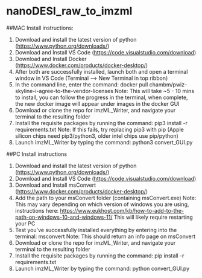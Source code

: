 # nanoDESI_raw_to_imzml

##MAC Install instructions:
1. Download and install the latest version of python (https://www.python.org/downloads/)
2. Download and Install VS Code (https://code.visualstudio.com/download)
3. Download and Install Docker (https://www.docker.com/products/docker-desktop/)
4. After both are successfully installed, launch both and open a terminal window in VS Code (Terminal --> New Terminal in top ribbon)
5. In the command line, enter the command:
docker pull chambm/pwiz-skyline-i-agree-to-the-vendor-licenses
Note: This will take ~5 - 10 mins to install, you can follow the progress in the terminal, when complete, the new docker image will appear under images in the docker GUI
6. Download or clone the repo for imzML_Writer, and navigate your terminal to the resulting folder
7. Install the requisite packages by running the command:
pip3 install -r requirements.txt
Note: If this fails, try replacing pip3 with pip (Apple silicon chips need pip3/python3, older intel chips use pip/python)
8. Launch imzML_Writer by typing the command:
python3 convert_GUI.py


##PC Install instructions
1. Download and install the latest version of python (https://www.python.org/downloads/)
2. Download and Install VS Code (https://code.visualstudio.com/download)
3. Download and Install msConvert (https://www.docker.com/products/docker-desktop/)
4. Add the path to your msConvert folder (containing msConvert.exe)
Note: This may vary depending on which version of windows you are using, instructions here:
https://www.eukhost.com/kb/how-to-add-to-the-path-on-windows-10-and-windows-11/
This will likely require restarting your PC
5. Test you've successfully installed everything by entering into the terminal:
msconvert
Note: This should return an info page on msConvert
6. Download or clone the repo for imzML_Writer, and navigate your terminal to the resulting folder
7. Install the requisite packages by running the command:
pip install -r requirements.txt
8. Launch imzML_Writer by typing the command:
python convert_GUI.py